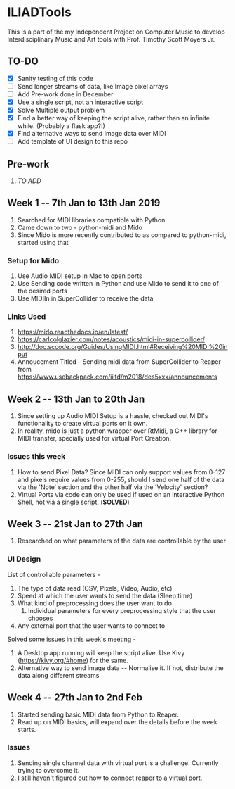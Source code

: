 # ILIADTools
This is a part of the my Independent Project on Computer Music to develop Interdisciplinary Music and Art tools with Prof. Timothy Scott Moyers Jr.

## TO-DO

- [x] Sanity testing of this code
- [ ] Send longer streams of data, like Image pixel arrays
- [ ] Add Pre-work done in December
- [x] Use a single script, not an interactive script
- [x] Solve Multiple output problem
- [x] Find a better way of keeping the script alive, rather than an infinite while. (Probably a flask app?!)
- [x] Find alternative ways to send Image data over MIDI
- [ ] Add template of UI design to this repo

## Pre-work

1. _TO ADD_

## Week 1 -- 7th Jan to 13th Jan 2019

1. Searched for MIDI libraries compatible with Python
2. Came down to two - python-midi and Mido
3. Since Mido is more recently contributed to as compared to python-midi, started using that

### Setup for Mido

1. Use Audio MIDI setup in Mac to open ports
2. Use Sending code written in Python and use Mido to send it to one of the desired ports
3. Use MIDIIn in SuperCollider to receive the data

### Links Used 

1. https://mido.readthedocs.io/en/latest/
2. https://carlcolglazier.com/notes/acoustics/midi-in-supercollider/
3. http://doc.sccode.org/Guides/UsingMIDI.html#Receiving%20MIDI%20input
4. Annoucement Titled - Sending midi data from SuperCollider to Reaper from https://www.usebackpack.com/iiitd/m2018/des5xxx/announcements


## Week 2 -- 13th Jan to 20th Jan

1. Since setting up Audio MIDI Setup is a hassle, checked out MIDI's functionality to create virtual ports on it own.
2. In reality, mido is just a python wrapper over RtMidi, a C++ library for MIDI transfer, specially used for virtual Port Creation.

### Issues this week
1. How to send Pixel Data? Since MIDI can only support values from 0-127 and pixels require values from 0-255, should I send one half of the data via the 'Note' section and the other half via the 'Velocity' section?
2. Virtual Ports via code can only be used if used on an interactive Python Shell, not via a single script. (__SOLVED__)

## Week 3 -- 21st Jan to 27th Jan

1. Researched on what parameters of the data are controllable by the user

### UI Design

List of controllable parameters -
1. The type of data read (CSV, Pixels, Video, Audio, etc)
2. Speed at which the user wants to send the data (Sleep time)
3. What kind of preprocessing does the user want to do 
	1. Individual parameters for every preprocessing style that the user chooses
4. Any external port that the user wants to connect to

Solved some issues in this week's meeting - 
1. A Desktop app running will keep the script alive. Use Kivy (https://kivy.org/#home) for the same.
2. Alternative way to send image data -- Normalise it. If not, distribute the data along different streams

## Week 4 -- 27th Jan to 2nd Feb

1. Started sending basic MIDI data from Python to Reaper. 
2. Read up on MIDI basics, will expand over the details before the week starts.

### Issues

1. Sending single channel data with virtual port is a challenge. Currently trying to overcome it.
2. I still haven't figured out how to connect reaper to a virtual port.







